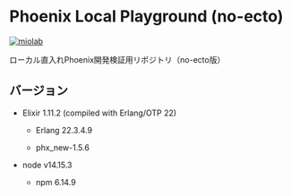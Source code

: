 # Phoenix Local Playground (no-ecto)

[![miolab](https://circleci.com/gh/miolab/phoenix_local_playground_no_ecto.svg?style=svg)](https://github.com/miolab/phoenix_local_playground_no_ecto)

ローカル直入れPhoenix開発検証用リポジトリ（no-ecto版）

## バージョン

- Elixir 1.11.2 (compiled with Erlang/OTP 22)

  - Erlang 22.3.4.9

  - phx_new-1.5.6

- node v14.15.3

  - npm 6.14.9

